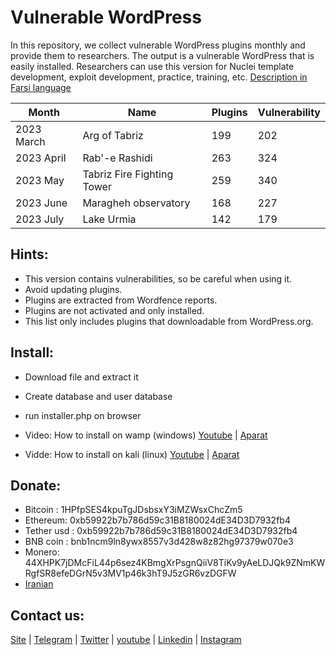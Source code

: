 # Vulnerable WordPress
In this repository, we collect vulnerable WordPress plugins monthly and provide them to researchers. The output is a vulnerable WordPress that is easily installed.
Researchers can use this version for Nuclei template development, exploit development, practice, training, etc. [Description in Farsi language](https://onhexgroup.ir/tag/%d9%88%d8%b1%d8%af%d9%be%d8%b1%d8%b3-%d8%a2%d8%b3%db%8c%d8%a8-%d9%be%d8%b0%db%8c%d8%b1/)


| Month | Name | Plugins | Vulnerability |
| --- | --- | ---| --- |
| 2023 March | Arg of Tabriz | 199 | 202 |
| 2023 April | Rab'-e Rashidi | 263 | 324 |
| 2023 May | Tabriz Fire Fighting Tower | 259 | 340 |
| 2023 June | Maragheh observatory | 168 | 227 |
| 2023 July | Lake Urmia | 142 | 179 |


## Hints:
- This version contains vulnerabilities, so be careful when using it.
- Avoid updating plugins.
- Plugins are extracted from Wordfence reports.
- Plugins are not activated and only installed.
- This list only includes plugins that downloadable from WordPress.org.

## Install:
- Download file and extract it
- Create database and user database
- run installer.php on browser

- Video: How to install on wamp (windows) [Youtube](https://www.youtube.com/watch?v=Bee8LZGpFG8) | [Aparat](https://www.aparat.com/v/wXrPU)
- Vidde: How to install on kali (linux) [Youtube](https://www.youtube.com/watch?v=49EghnqsWII) | [Aparat](https://www.aparat.com/v/mfdAs)

## Donate:
- Bitcoin : 1HPfpSES4kpuTgJDsbsxY3iMZWsxChcZm5
- Ethereum: 0xb59922b7b786d59c31B8180024dE34D3D7932fb4
- Tether usd : 0xb59922b7b786d59c31B8180024dE34D3D7932fb4
- BNB coin : bnb1ncm9ln8ywx8557v3d428w8z82hg97379w070e3
- Monero: 44XHPK7jDMcFiL44p6sez4KBmgXrPsgnQiiV8TiKv9yAeLDJQk9ZNmKWRgfSR8efeDGrN5v3MV1p46k3hT9J5zGR6vzDGFW
- [Iranian](https://zil.ink/onhexgroup)

## Contact us:
[Site](https://onhexgroup.ir/) | [Telegram](https://t.me/onhex_ir) | [Twitter](https://twitter.com/onhexgroup) | [youtube](https://www.youtube.com/@onhexgroup) | [Linkedin](https://www.linkedin.com/in/onhex-group/) | [Instagram](https://instagram.com/onhexgroup)
